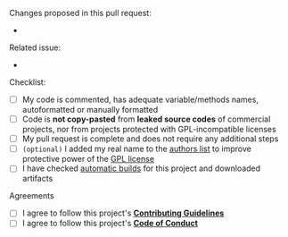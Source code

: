 Changes proposed in this pull request:

<!--
Please insert below the list of changes in this pull request. For example:

- Change 1
- Change 2
- CHange 3
-->

-

Related issue:

<!--
If this pull request is related to any issue, then put its number here please. For example:

- #8
-->

-

Checklist:

- [ ] My code is commented, has adequate variable/methods names, autoformatted or manually formatted
- [ ] Code is __not copy-pasted__ from __leaked source codes__ of commercial projects, nor from projects protected with GPL-incompatible licenses
- [ ] My pull request is complete and does not require any additional steps
- [ ] `(optional)` I added my real name to the [authors list](https://github.com/GreenteaOS/Greentea/blob/kawaii/AUTHORS.md) to improve protective power of the [GPL license](https://en.wikipedia.org/wiki/GNU_General_Public_License)
- [ ] I have checked [automatic builds](https://github.com/GreenteaOS/Greentea/actions) for this project and downloaded artifacts

Agreements

- [ ] I agree to follow this project's [__Contributing Guidelines__](https://github.com/GreenteaOS/.github/blob/kawaii/CONTRIBUTING.md)
- [ ] I agree to follow this project's [__Code of Conduct__](https://github.com/GreenteaOS/.github/blob/kawaii/CODE_OF_CONDUCT.md)
